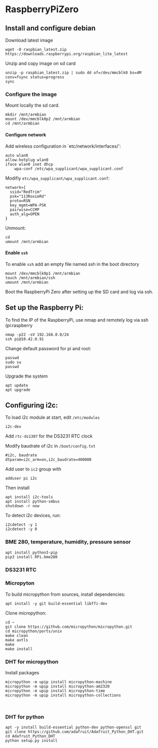 # RaspberryPiZero



## Install and configure debian

Download latest image
```
wget -O raspbian_latest.zip https://downloads.raspberrypi.org/raspbian_lite_latest
```
Unzip and copy image on sd card
```
unzip -p raspbian_latest.zip | sudo dd of=/dev/mmcblk0 bs=4M conv=fsync status=progress
sync
```
### Configure the image
Mount locally the sd card.
```
mkdir /mnt/armbian
mount /dev/mmcblk0p2 /mnt/armbian
cd /mnt/armbian
```
#### Configure network
Add wireless configuration in `etc/network/interfaces/':
```
auto wlan0
allow-hotplug wlan0
iface wlan0 inet dhcp
    wpa-conf /etc/wpa_supplicant/wpa_supplicant.conf
```
Modifiy `etc/wpa_supplicant/wpa_supplicant.conf`:
```
network={
  ssid="RedTrim"
  psk="113RoxieRd"
  proto=RSN
  key_mgmt=WPA-PSK
  pairwise=CCMP
  auth_alg=OPEN
}
```
Unmount:
```
cd
umount /mnt/armbian
```

#### Enable `ssh`
To enable `ssh` add an empty file named ssh in the boot directory
```
mount /dev/mmcblk0p1 /mnt/armbian
touch /mnt/armbian/ssh
umount /mnt/armbian
```

Boot the RaspberryPi Zero after setting up the SD card and log via ssh.

## Set up the Raspberry Pi:
To find the IP of the RaspberryPi, use nmap and remotely log via ssh (pi:raspberry
```
nmap -p22 -sV 192.168.0.0/24
ssh pi@10.42.0.91
```
Change default password for pi and root:
```
passwd
sudo su
passwd
```
Upgrade the system
```
apt update
apt upgrade
```

## Configuring i2c:
To load i2c module at start, edit `/etc/modules`
```
i2c-dev
```
Add `rtc-ds1307` for the DS3231 RTC clock

Modify baudrate of i2c in `/boot/config.txt`
```
#i2c, baudrate
dtparam=i2c_arm=on,i2c_baudrate=400000
```
Add user to `ic2` group with
```
adduser pi i2c
```
Then install
```
apt install i2c-tools
apt install python-smbus 
shutdown -r now
```
To detect i2c devices, run:
```
i2cdetect -y 1
i2cdetect -y 0
```
### BME 280, temperature, humidity, pressure sensor

```
apt install python3-pip
pip3 install RPi.bme280
```

### DS3231 RTC




### Micropyton
To build micropython from sources, install dependencies:
```
apt install -y git build-essential libffi-dev
```
Clone micropython:
```
cd ~
git clone https://github.com/micropython/micropython.git
cd micropython/ports/unix
make clean
make axtls
make
make install
```

### DHT for micropython

Install packages
```
micropython -m upip install micropython-machine
micropython -m upip install micropython-am2320
micropython -m upip install micropython-time
micropython -m upip install micropython-collections



```



### DHT for python
```
apt -y install build-essential python-dev python-openssl git
git clone https://github.com/adafruit/Adafruit_Python_DHT.git
cd Adafruit_Python_DHT
python setup.py install
